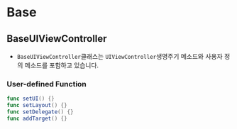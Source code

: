 
# Base

## BaseUIViewController

- `BaseUIViewController`클래스는 `UIViewController`생명주기 메소드와 사용자 정의 메소드를 포함하고 있습니다.

### User-defined Function

```Swift
func setUI() {}
func setLayout() {}
func setDelegate() {}
func addTarget() {}
```

